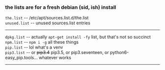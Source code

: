 ### the lists are for a fresh debian (sid, ish) install

`the.list`  --  /etc/apt/sources.list.d/the.list  
`unused.list`  --  unused sources.list entries

---------

`dpkg.list`  --  actually `apt-get install -fy` list, but that's not so succinct  
`npm.list`  --  `npm i -g` all these things  
`pip.list`  --  lol what's a venv  
`pip3.list`  --  or ~~pip3.4~~ pip3.5, or pip3.seventeen, or python6-easy_pip.tools... whatever works  

---------


